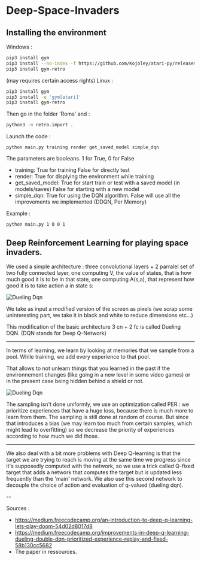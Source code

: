 Deep-Space-Invaders
===================

Installing the environment
------------ 

Windows :
~~~~bash
pip3 install gym
pip3 install --no-index -f https://github.com/Kojoley/atari-py/releases atari_py
pip3 install gym-retro
~~~~

(may requires certain access rights)
Linux :
~~~~bash
pip3 install gym
pip3 install -e 'gym[atari]'
pip3 install gym-retro
~~~~

Then go in the folder 'Roms' and :
~~~~bash
python3 -m retro.import .
~~~~

Launch the code :
~~~
python main.py training render get_saved_model simple_dqn
~~~
The parameters are booleans. 1 for True, 0 for False

* training:         True for training False for directly test
* render:           True for displying the environment while training
* get_saved_model:  True for start train or test with a saved model (in models/saves)
                    False for starting with a new model
* simple_dqn:       True for using the DQN algorithm. 
                    False will use all the improvements we implemented (DDQN, Per Memory)

Example :
~~~
python main.py 1 0 0 1
~~~

Deep Reinforcement Learning for playing space invaders.
------------ 

We used a simple architecture : three convolutional layers + 2 parralel set of two fully connected layer, one computing V, the value of states, that is how much good it is to be in that state, one computing A(s,a), that represent how good it is to take action a in state s:

![Dueling Dqn](https://cdn-images-1.medium.com/max/1000/1*FkHqwA2eSGixdS-3dvVoMA.png)

We take as input a modified version of the screen as pixels (we scrap some uninteresting part, we take it in black and white to reduce dimensions etc...)

This modification of the basic architecture 3 cn + 2 fc is called Dueling DQN. (DQN stands for Deep Q-Network)

----------------------

In terms of learning, we learn by looking at memories that we sample from a pool. While training, we add every experience to that pool.

That allows to not unlearn things that you learned in the past if the environnement changes (like going in a new level in some video games) or in the present case being hidden behind a shield or not.

![Dueling Dqn](http://www.modulabs.co.kr/files/attach/images/334/652/003/0f8ec240f7f245c851f35ee110542c10.png)

The sampling isn't done uniformly, we use an optimization called PER : we prioritize experiences that have a huge loss, because there is much more to learn from them. The sampling is still done at random of course. But since that introduces a bias (we may learn too much from certain samples, which might lead to overfitting) so we decrease the priority of experiences according to how much we did those.

----------------------

We also deal with a bit more problems with Deep Q-learning is that the target we are trying to reach is moving at the same time we progress since it's supposedly computed with the network, so we use a trick called Q-fixed target that adds a network that computes the target but is updated less frequently than the 'main' network. We also use this second network to decouple the choice of action and evaluation of q-valued (dueling dqn).

--

Sources :

- https://medium.freecodecamp.org/an-introduction-to-deep-q-learning-lets-play-doom-54d02d8017d8
- https://medium.freecodecamp.org/improvements-in-deep-q-learning-dueling-double-dqn-prioritized-experience-replay-and-fixed-58b130cc5682
- The paper in ressources.
